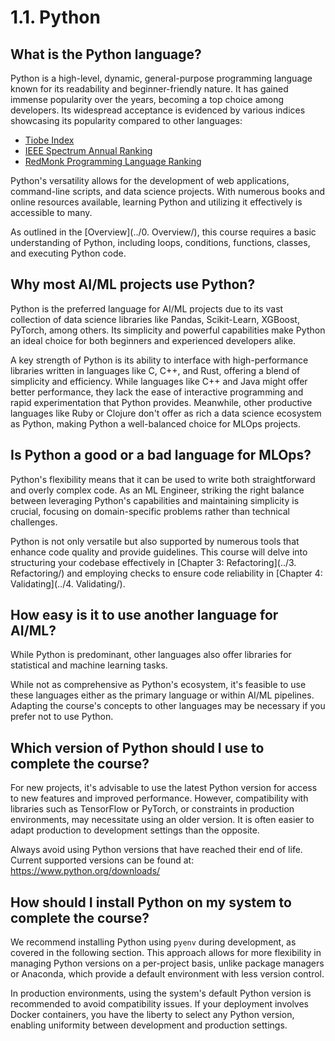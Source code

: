 # 1.1. Python

## What is the Python language?

Python is a high-level, dynamic, general-purpose programming language known for its readability and beginner-friendly nature. It has gained immense popularity over the years, becoming a top choice among developers. Its widespread acceptance is evidenced by various indices showcasing its popularity compared to other languages:

- [Tiobe Index](https://www.tiobe.com/tiobe-index/)
- [IEEE Spectrum Annual Ranking](https://spectrum.ieee.org/the-top-programming-languages-2023)
- [RedMonk Programming Language Ranking](https://redmonk.com/sogrady/2024/03/08/language-rankings-1-24/)

Python's versatility allows for the development of web applications, command-line scripts, and data science projects. With numerous books and online resources available, learning Python and utilizing it effectively is accessible to many.

As outlined in the [Overview](../0. Overview/), this course requires a basic understanding of Python, including loops, conditions, functions, classes, and executing Python code.

## Why most AI/ML projects use Python?

Python is the preferred language for AI/ML projects due to its vast collection of data science libraries like Pandas, Scikit-Learn, XGBoost, PyTorch, among others. Its simplicity and powerful capabilities make Python an ideal choice for both beginners and experienced developers alike.

A key strength of Python is its ability to interface with high-performance libraries written in languages like C, C++, and Rust, offering a blend of simplicity and efficiency. While languages like C++ and Java might offer better performance, they lack the ease of interactive programming and rapid experimentation that Python provides. Meanwhile, other productive languages like Ruby or Clojure don't offer as rich a data science ecosystem as Python, making Python a well-balanced choice for MLOps projects.

## Is Python a good or a bad language for MLOps?

Python's flexibility means that it can be used to write both straightforward and overly complex code. As an ML Engineer, striking the right balance between leveraging Python's capabilities and maintaining simplicity is crucial, focusing on domain-specific problems rather than technical challenges.

Python is not only versatile but also supported by numerous tools that enhance code quality and provide guidelines. This course will delve into structuring your codebase effectively in [Chapter 3: Refactoring](../3. Refactoring/) and employing checks to ensure code reliability in [Chapter 4: Validating](../4. Validating/).

## How easy is it to use another language for AI/ML?

While Python is predominant, other languages also offer libraries for statistical and machine learning tasks.

While not as comprehensive as Python's ecosystem, it's feasible to use these languages either as the primary language or within AI/ML pipelines. Adapting the course's concepts to other languages may be necessary if you prefer not to use Python.

## Which version of Python should I use to complete the course?

For new projects, it's advisable to use the latest Python version for access to new features and improved performance. However, compatibility with libraries such as TensorFlow or PyTorch, or constraints in production environments, may necessitate using an older version. It is often easier to adapt production to development settings than the opposite.

Always avoid using Python versions that have reached their end of life. Current supported versions can be found at: https://www.python.org/downloads/

## How should I install Python on my system to complete the course?

We recommend installing Python using `pyenv` during development, as covered in the following section. This approach allows for more flexibility in managing Python versions on a per-project basis, unlike package managers or Anaconda, which provide a default environment with less version control.

In production environments, using the system's default Python version is recommended to avoid compatibility issues. If your deployment involves Docker containers, you have the liberty to select any Python version, enabling uniformity between development and production settings.